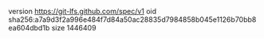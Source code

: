 version https://git-lfs.github.com/spec/v1
oid sha256:a7a9d3f2a996e484f7d84a50ac28835d7984858b045e1126b70bb8ea604dbd1b
size 1446409
